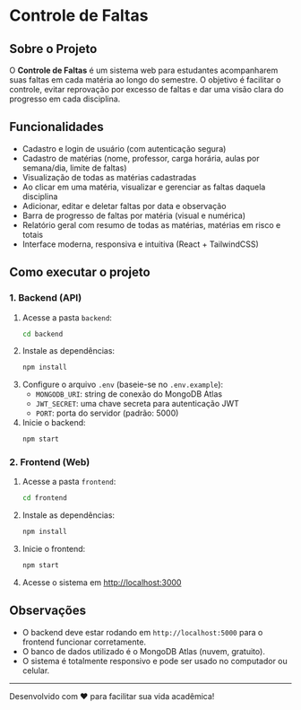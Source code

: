 # Controle de Faltas

## Sobre o Projeto

O **Controle de Faltas** é um sistema web para estudantes acompanharem suas faltas em cada matéria ao longo do semestre. O objetivo é facilitar o controle, evitar reprovação por excesso de faltas e dar uma visão clara do progresso em cada disciplina.

## Funcionalidades
- Cadastro e login de usuário (com autenticação segura)
- Cadastro de matérias (nome, professor, carga horária, aulas por semana/dia, limite de faltas)
- Visualização de todas as matérias cadastradas
- Ao clicar em uma matéria, visualizar e gerenciar as faltas daquela disciplina
- Adicionar, editar e deletar faltas por data e observação
- Barra de progresso de faltas por matéria (visual e numérica)
- Relatório geral com resumo de todas as matérias, matérias em risco e totais
- Interface moderna, responsiva e intuitiva (React + TailwindCSS)

## Como executar o projeto

### 1. Backend (API)

1. Acesse a pasta `backend`:
   ```bash
   cd backend
   ```
2. Instale as dependências:
   ```bash
   npm install
   ```
3. Configure o arquivo `.env` (baseie-se no `.env.example`):
   - `MONGODB_URI`: string de conexão do MongoDB Atlas
   - `JWT_SECRET`: uma chave secreta para autenticação JWT
   - `PORT`: porta do servidor (padrão: 5000)
4. Inicie o backend:
   ```bash
   npm start
   ```

### 2. Frontend (Web)

1. Acesse a pasta `frontend`:
   ```bash
   cd frontend
   ```
2. Instale as dependências:
   ```bash
   npm install
   ```
3. Inicie o frontend:
   ```bash
   npm start
   ```
4. Acesse o sistema em [http://localhost:3000](http://localhost:3000)

## Observações
- O backend deve estar rodando em `http://localhost:5000` para o frontend funcionar corretamente.
- O banco de dados utilizado é o MongoDB Atlas (nuvem, gratuito).
- O sistema é totalmente responsivo e pode ser usado no computador ou celular.

---

Desenvolvido com ❤️ para facilitar sua vida acadêmica! 